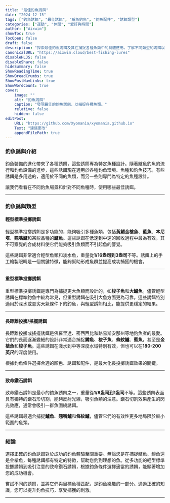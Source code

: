 ```yaml
---
title: "最佳釣魚誘餌"
date: "2024-12-15"
tags: ["釣魚誘餌", "最佳誘餌", "鱸魚釣魚", "釣魚配件", "誘餌類型"]
categories: ["運動", "休閒", "愛好與時間"]
author: ["Aixwim"]
showToc: true
TocOpen: false
draft: false
description: "探索最佳釣魚誘餌及其在捕捉各種魚類中的具體應用。了解不同類型的誘餌以及如何最大化其效果。"
canonicalURL: "https://aixwim.cloud/best-fishing-lures"
disableHLJS: false
disableShare: false
hideSummary: false
ShowReadingTime: true
ShowBreadCrumbs: true
ShowPostNavLinks: true
ShowWordCount: true
cover:
    image: ""
    alt: "釣魚誘餌"
    caption: "發現最佳的釣魚誘餌，以捕捉各種魚類。"
    relative: false
    hidden: false
editPost:
    URL: "https://github.com/Xyomania/xyomania.github.io"
    Text: "建議更改"
    appendFilePath: true
---
```


### 釣魚誘餌介紹

釣魚裝備的進化帶來了各種誘餌，這些誘餌專為特定魚種設計。隨著鱸魚釣魚的流行和釣魚設備的進步，這些誘餌現在適用於各種釣魚環境、魚種和釣魚技巧。有些誘餌是多用途的，適用於不同的魚類，而另一些則專門為特定的魚種設計。

讓我們看看在不同釣魚場景和針對不同魚種時，使用哪些最佳誘餌。

---

### 釣魚誘餌類型

#### **輕型標準投擲誘餌**

輕型標準投擲誘餌是多功能的，能夠吸引多種魚類，包括**黃鰭金槍魚**、**藍魚**、**本尼塔**、**翘嘴鱸**和某些品種的**鱸魚**。這些誘餌在低速到中速的回收過程中最為有效，其不可察覺的合成材料使它們能夠吸引魚類而不引起魚的警覺。

這些誘餌非常適合輕型魚類和淡水魚，重量從**1/16盎司到3盎司**不等。誘餌上的手工繪製眼睛是一個關鍵特徵，能夠幫助形成魚群並提高成功捕獲的機會。

---

#### **重型標準投擲誘餌**

重型標準投擲誘餌是專門為捕捉更大魚類而設計的，如**梭子魚**和**大鱸魚**。儘管輕型誘餌在標準釣魚中較為常見，但重型誘餌在吸引大魚方面更為可靠。這些誘餌特別適用於深水或惡劣天氣條件下的釣魚，與輕型誘餌相比，能提供更穩定的結果。

---

#### **長距離投擲/搖擺誘餌**

長距離投擲或搖擺誘餌是佛羅里達、密西西比和路易斯安那州等地釣魚者的最愛。它們的長而逐漸變細的設計非常適合捕捉**鱒魚**、**梭子魚**、**條紋鱸**、**藍魚**，甚至是**金槍魚**和**梭子魚**。這些誘餌在淺水到中等深度水域特別有效，但也可以在**180-200英尺**的深度使用。

根據釣魚條件選擇合適的顏色、誘餌和配件，是最大化長投擲誘餌效果的關鍵。

---

#### **致命鑽石誘餌**

致命鑽石誘餌是最小的釣魚誘餌之一，重量從**1/8盎司到1盎司**不等。這些誘餌表面具有獨特的鑽石形切割，能夠反射光線，吸引魚類的注意。鑽石切割效果產生的閃光效應，通常會吸引一群魚圍繞誘餌。

這些誘餌最適合捕捉**鱸魚**、**翘嘴鱸**和**條紋鱸**，儘管它們的有效性更多地局限於較小範圍的魚類。

---

### 結論

選擇正確的釣魚誘餌對於成功的釣魚體驗至關重要。無論您是在捕捉鱸魚、鱒魚還是金槍魚，每種誘餌都有特定的特徵，幫助您釣到理想的魚。從多功能的輕型標準投擲誘餌到吸引注意的致命鑽石誘餌，根據釣魚條件選擇適當的誘餌，能顯著增加您的成功機會。

嘗試不同的誘餌，並將它們與目標魚種匹配，是釣魚樂趣的一部分。通過正確的知識，您可以提升釣魚技巧，享受捕獲的刺激。

---
